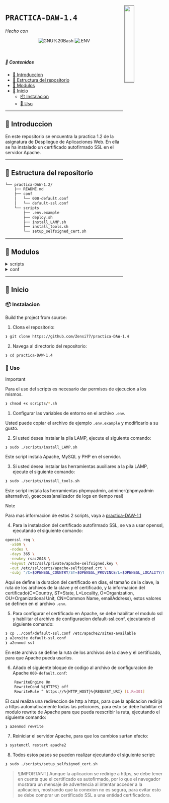 [<img src="https://encrypted-tbn0.gstatic.com/images?q=tbn:ANd9GcTGCSSlV43jGuvxhn5DFag0D_GlgdLk1HceUQ&s" align="right" width="25%" padding-right="350">]()

# `PRACTICA-DAW-1.4`

<p align="left">
		<em>Hecho con</em>
</p>
<p align="center">
	<img src="https://img.shields.io/badge/GNU%20Bash-4EAA25.svg?style=flat&logo=GNU-Bash&logoColor=white" alt="GNU%20Bash">
	<img src="https://img.shields.io/badge/.ENV-ECD53F.svg?style=flat&logo=dotenv&logoColor=black" alt=".ENV">
</p>

<br>

##### 🔗 Contenidos

- [📍 Introduccion](#-Introduccion)
- [📂 Estructura del repositorio](#-)
- [🧩 Modulos](#-modules)
- [🚀 Inicio](#Inicio)
    - [📦 Instalacion](#-instalacion)
    - [🤖 Uso](#uso)

---

## 📍 Introduccion
En este repositorio se encuentra la practica 1.2 de la asignatura de Despliegue de Aplicaciones Web. En ella se ha instalado un certificado autofirmado SSL en el servidor Apache.

---
## 📂 Estructura del repositorio

```sh
└── practica-DAW-1.2/
    ├── README.md
    ├── conf
    │   └── 000-default.conf
    │   └── default-ssl.conf
    └── scripts
        ├── .env.example
        ├── deploy.sh
        ├── install_LAMP.sh
        ├── install_tools.sh
        └── setup_selfsigned_cert.sh
```

---

## 🧩 Modulos

<details closed><summary>scripts</summary>

| Archivo | Resumen |
| --- | --- |
| [.env](https://github.com/Zensi77/practica-DAW-1.4/blob/main/scripts/.env) | <code>❯ Archivo de ejemplo de variables de entorno</code> |
| [install_tools.sh](https://github.com/Zensi77/practica-DAW-1.4/blob/main/scripts/install_tools.sh) | <code>❯ Instalacion herramientas auxiliares a la pila LAMP</code> |
| [install_LAMP.sh](https://github.com/Zensi77/practica-DAW-1.4/blob/main/scripts/install_LAMP.sh) | <code>❯ Instalacion pila LAMP</code> |
| [deploy.sh](https://github.com/Zensi77/practica-DAW-1.4/blob/main/scripts/deploy.sh) | <code>❯ Script de despliegue de la aplicacion php en Apache</code> |
| [setup_selfsigned_cert.sh](https://github.com/Zensi77/practica-DAW-1.4/blob/main/scripts/setup_selfsigned_cert.sh) | <code>❯ Script de creacion de certificado autofirmado SSL</code> |

</details>

<details closed><summary>conf</summary>

| File | Summary |
| --- | --- |
| [000-default.conf](https://github.com/Zensi77/practica-DAW-1.2/blob/main/conf/000-default.conf) | <code>❯ Archivo de configuracion de Apache usado</code> |
| [default-ssl.conf](https://github.com/Zensi77/practica-DAW-1.4/blob/main/scripts/default-ssl.conf) | <code>❯ Archivo de configuracion de Apache usado </code> |

</details>

---

## 🚀 Inicio

### 📦 Instalacion

Build the project from source:

1. Clona el repositorio:
```sh
❯ git clone https://github.com/Zensi77/practica-DAW-1.4
```

2. Navega al directorio del repositorio:
```sh
❯ cd practica-DAW-1.4
```

### 🤖 Uso
> [!IMPORTANT]
> Para el uso del scripts es necesario dar permisos de ejecucion a los mismos.
> ```sh
> ❯ chmod +x scripts/*.sh
> ```

1. Configurar las variables de entorno en el archivo `.env`.

Usted puede copiar el archivo de ejemplo `.env.example` y modificarlo a su gusto.

2. Si usted desea instalar la pila LAMP, ejecute el siguiente comando:
```sh
❯ sudo ./scripts/install_LAMP.sh
```
Este script instala Apache, MySQL y PHP en el servidor.

3. Si usted desea instalar las herramientas auxiliares a la pila LAMP, ejecute el siguiente comando:
```sh
❯ sudo ./scripts/install_tools.sh
```
Este script instala las herramientas phpmyadmin, adminer(phpmyadmin alternativo), goaccess(analizador de logs en tiempo real)

> [!NOTE]
> Para mas informacion de estos 2 scripts, vaya a [practica-DAW-1.1](https://github.com/Zensi77/practica-DAW-1.1/blob/main/README.md)

4. Para la instalacion del certificado autofirmado SSL, se va a usar openssl, ejecutando el siguiente comando:
```sh
openssl req \
  -x509 \
  -nodes \
  -days 365 \
  -newkey rsa:2048 \
  -keyout /etc/ssl/private/apache-selfsigned.key \
  -out /etc/ssl/certs/apache-selfsigned.crt \
  -subj "/C=$OPENSSL_COUNTRY/ST=$OPENSSL_PROVINCE/L=$OPENSSL_LOCALITY/O=$OPENSSL_ORGANIZATION/OU=$OPENSSL_ORGUNIT/CN=$OPENSSL_COMMON_NAME/emailAddress=$OPENSSL_EMAIL"
```
Aqui se define la duracion del certificado en dias, el tamaño de la clave, la ruta de los archivos de la clave y el certificado, y la informacion del certificado(C=Country, ST=State, L=Locality, O=Organization, OU=Organizational Unit, CN=Common Name, emailAddress), estos valores se definen en el archivo `.env`.


5. Para configurar el certificado en Apache, se debe habilitar el modulo ssl y habilitar el archivo de configuracion default-ssl.conf, ejecutando el siguiente comando:
```sh
❯ cp ../conf/default-ssl.conf /etc/apache2/sites-available
❯ a2ensite default-ssl.conf
❯ a2enmod ssl
``` 
En este archivo se define la ruta de los archivos de la clave y el certificado, para que Apache pueda usarlos.

6. Añado el siguiente bloque de codigo al archivo de configuracion de Apache `000-default.conf`:
```sh
    RewriteEngine On
    RewriteCond %{HTTPS} off
    RewriteRule ^ https://%{HTTP_HOST}%{REQUEST_URI} [L,R=301]
```
El cual realiza una redireccion de http a https, para que la aplicacion redirija a https automaticamente todas las peticiones, para esto se debe habilitar el modulo rewrite de Apache para que pueda reescribir la ruta, ejecutando el siguiente comando:
```sh
❯ a2enmod rewrite
```

7. Reiniciar el servidor Apache, para que los cambios surtan efecto:
```sh
❯ systemctl restart apache2
```

8. Todos estos pasos se pueden realizar ejecutando el siguiente script:
```sh
❯ sudo ./scripts/setup_selfsigned_cert.sh
```

> ![IMPORTANT]
> Aunque la aplicacion se redirige a https, se debe tener en cuenta que el certificado es autofirmado, por lo que el navegador mostrara un mensaje de advertencia al intentar acceder a la aplicacion, mostrando que la conexion no es segura, para evitar esto se debe comprar un certificado SSL a una entidad certificadora.
